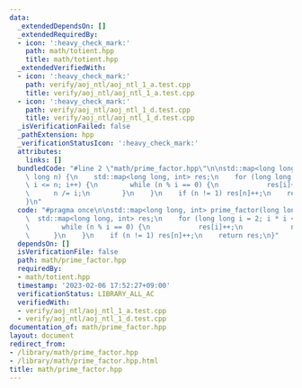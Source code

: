 ```yaml
---
data:
  _extendedDependsOn: []
  _extendedRequiredBy:
  - icon: ':heavy_check_mark:'
    path: math/totient.hpp
    title: math/totient.hpp
  _extendedVerifiedWith:
  - icon: ':heavy_check_mark:'
    path: verify/aoj_ntl/aoj_ntl_1_a.test.cpp
    title: verify/aoj_ntl/aoj_ntl_1_a.test.cpp
  - icon: ':heavy_check_mark:'
    path: verify/aoj_ntl/aoj_ntl_1_d.test.cpp
    title: verify/aoj_ntl/aoj_ntl_1_d.test.cpp
  _isVerificationFailed: false
  _pathExtension: hpp
  _verificationStatusIcon: ':heavy_check_mark:'
  attributes:
    links: []
  bundledCode: "#line 2 \"math/prime_factor.hpp\"\n\nstd::map<long long, int> prime_factor(long\
    \ long n) {\n    std::map<long long, int> res;\n    for (long long i = 2; i *\
    \ i <= n; i++) {\n        while (n % i == 0) {\n            res[i]++;\n      \
    \      n /= i;\n        }\n    }\n    if (n != 1) res[n]++;\n    return res;\n\
    }\n"
  code: "#pragma once\n\nstd::map<long long, int> prime_factor(long long n) {\n  \
    \  std::map<long long, int> res;\n    for (long long i = 2; i * i <= n; i++) {\n\
    \        while (n % i == 0) {\n            res[i]++;\n            n /= i;\n  \
    \      }\n    }\n    if (n != 1) res[n]++;\n    return res;\n}"
  dependsOn: []
  isVerificationFile: false
  path: math/prime_factor.hpp
  requiredBy:
  - math/totient.hpp
  timestamp: '2023-02-06 17:52:27+09:00'
  verificationStatus: LIBRARY_ALL_AC
  verifiedWith:
  - verify/aoj_ntl/aoj_ntl_1_a.test.cpp
  - verify/aoj_ntl/aoj_ntl_1_d.test.cpp
documentation_of: math/prime_factor.hpp
layout: document
redirect_from:
- /library/math/prime_factor.hpp
- /library/math/prime_factor.hpp.html
title: math/prime_factor.hpp
---
```

